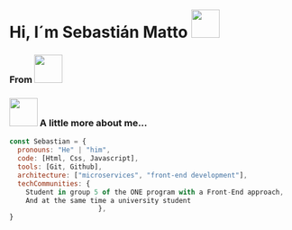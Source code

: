 <div id="header" aling="center">
    <h1 aling="center"> Hi, I´m Sebastián Matto <img src="https://media.giphy.com/media/A86EGETgaV9CrTOCjz/giphy.gif" width="50"></h1>
    <h3 aling="center">From <img src="https://media.giphy.com/media/Vvl3AvpE2i9FOSct61/giphy.gif" width="50"> </h3>
</div>

### <img src="https://media.giphy.com/media/VgCDAzcKvsR6OM0uWg/giphy.gif" width="50"> A little more about me...

```javascript
const Sebastian = {
  pronouns: "He" | "him",
  code: [Html, Css, Javascript],
  tools: [Git, Github],
  architecture: ["microservices", "front-end development"],
  techCommunities: {
    Student in group 5 of the ONE program with a Front-End approach,
    And at the same time a university student
                      },
}
```
